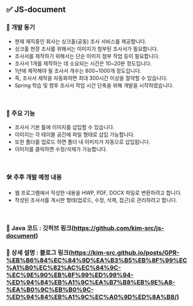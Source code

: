 ## ✅ JS-document

### 🔔 개발 동기
- 현재 재직중인 회사는 싱크홀(공동) 조사 서비스를 제공합니다.
- 싱크홀 현장 조사를 위해서는 이미지가 첨부된 조사서가 필요합니다.
- 조사서를 제작하기 위해서는 단순 이미지 첨부 작업 등이 필요합니다.
- 조사서 1개를 제작하는 데 소요되는 시간은 10~20분 정도입니다.
- 1년에 제작해야 될 조사서 개수는 800~1000개 정도입니다.
- 즉, 조사서 제작을 자동화하면 최대 300시간 이상을 절약할 수 있습니다.
- Spring 학습 및 향후 조사서 작업 시간 단축을 위해 개발을 시작하였습니다.

<br>

### 🔔 주요 기능
- 조사서 기본 틀에 이미지를 삽입할 수 있습니다.
- 이미지는 각 테이블 공간에 파일 형태로 삽입 가능합니다.
- 또한 폴더를 업로드 하면 폴더 내 이미지가 자동으로 삽입됩니다.
- 이미지를 클릭하면 수정/삭제가 가능합니다.

<br>

### 🛠️ 추후 개발 예정 내용
- 웹 프로그램에서 작성한 내용을 HWP, PDF, DOCX 파일로 변환하려고 합니다.
- 작성된 조사서를 게시판 형태(업로드, 수정, 삭제, 접근)로 관리하려고 합니다.

<br>

### 📌 Java 코드 : 깃허브 링크(https://github.com/kim-src/js-document)
### 📌 상세 설명 : 블로그 링크(https://kim-src.github.io/posts/GPR-%EB%B6%84%EC%84%9D%EA%B3%B5%EB%8F%99%EC%A1%B0%EC%82%AC%EC%84%9C-%EC%9E%90%EB%8F%99%ED%99%94-%ED%94%84%EB%A1%9C%EA%B7%B8%EB%9E%A8-%EA%B0%9C%EB%B0%9C-%ED%94%84%EB%A1%9C%EC%A0%9D%ED%8A%B8/)
